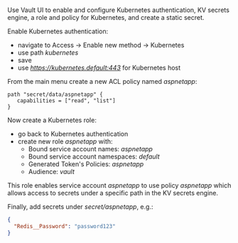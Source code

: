
<br>

Use Vault UI to enable and configure Kubernetes authentication,
KV secrets engine, a role and policy for Kubernetes,
and create a static secret.

Enable Kubernetes authentication:
- navigate to Access -> Enable new method -> Kubernetes
- use path _kubernetes_
- save
- use _https://kubernetes.default:443_ for Kubernetes host

From the main menu create a new ACL policy named _aspnetapp_:

```
path "secret/data/aspnetapp" {
   capabilities = ["read", "list"]
}
```

Now create a Kubernetes role:
- go back to Kubernetes authentication
- create new role _aspnetapp_ with:
  * Bound service account names: _aspnetapp_
  * Bound service account namespaces: _default_
  * Generated Token's Policies: _aspnetapp_
  * Audience: _vault_

This role enables service account _aspnetapp_ to use
policy _aspnetapp_ which allows access to secrets
under a specific path in the KV secrets engine.

Finally, add secrets under _secret/aspnetapp_, e.g.:

```json
{
  "Redis__Password": "password123"
}
```

